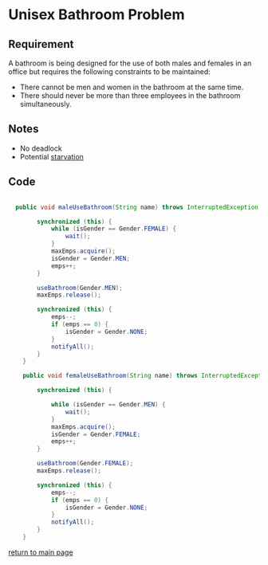 # Unisex Bathroom Problem

## Requirement 

A bathroom is being designed for the use of both males and females in an office but requires the following constraints to be maintained:

* There cannot be men and women in the bathroom at the same time.
* There should never be more than three employees in the bathroom simultaneously.

## Notes 
* No deadlock 
* Potential [starvation](https://docs.oracle.com/javase/tutorial/essential/concurrency/starvelive.html)

## Code 

```java

  public void maleUseBathroom(String name) throws InterruptedException {

        synchronized (this) {
            while (isGender == Gender.FEMALE) {
                wait();
            }
            maxEmps.acquire();
            isGender = Gender.MEN;
            emps++;
        }

        useBathroom(Gender.MEN);
        maxEmps.release();

        synchronized (this) {
            emps--;
            if (emps == 0) {
                isGender = Gender.NONE;
            }
            notifyAll();
        }
    }

    public void femaleUseBathroom(String name) throws InterruptedException {

        synchronized (this) {

            while (isGender == Gender.MEN) {
                wait();
            }
            maxEmps.acquire();
            isGender = Gender.FEMALE;
            emps++;
        }

        useBathroom(Gender.FEMALE);
        maxEmps.release();

        synchronized (this) {
            emps--;
            if (emps == 0) {
                isGender = Gender.NONE;
            }
            notifyAll();
        }
    }

```


[return to main page](../../../../../../README.md)
